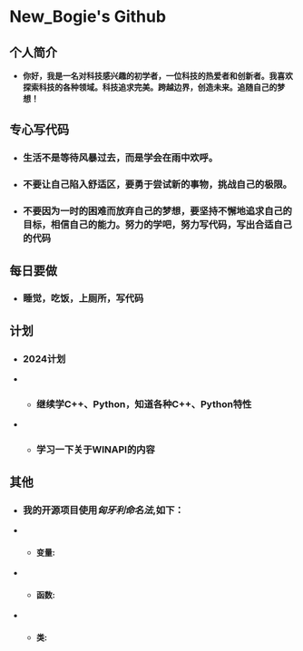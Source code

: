 # **New_Bogie's Github**

## **个人简介**

- **你好，我是一名对科技感兴趣的初学者，一位科技的热爱者和创新者。我喜欢探索科技的各种领域。科技追求完美。跨越边界，创造未来。追随自己的梦想！**

## **专心写代码**

- ### **生活不是等待风暴过去，而是学会在雨中欢呼。**
- ### **不要让自己陷入舒适区，要勇于尝试新的事物，挑战自己的极限。**
- ### **不要因为一时的困难而放弃自己的梦想，要坚持不懈地追求自己的目标，相信自己的能力。努力的学吧，努力写代码，写出合适自己的代码**

## **每日要做**

- ### **睡觉，吃饭，上厕所，写代码**

## **计划**

- ### **2024计划**

- + ### **继续学C++、Python，知道各种C++、Python特性**

- + ### **学习一下关于WINAPI的内容**

## **其他**

- ### **我的开源项目使用*匈牙利命名法*,如下：**
- + #### **变量:**
- + #### **函数:**
- + #### **类:**



